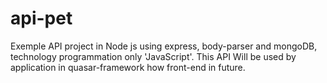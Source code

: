 # api-pet
Exemple API project in Node js using express, body-parser and mongoDB, technology programmation only 'JavaScript'. This API Will be used by application in quasar-framework how front-end in future.
